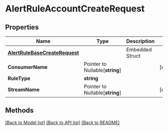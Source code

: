 # AlertRuleAccountCreateRequest

## Properties

Name | Type | Description | Notes
------------ | ------------- | ------------- | -------------
 | [**AlertRuleBaseCreateRequest**](AlertRuleBaseCreateRequest.md) |   | Embedded Struct
**ConsumerName** | Pointer to Nullable[**string**] |  | [optional] 
**RuleType** | **string** |  | 
**StreamName** | Pointer to Nullable[**string**] |  | [optional] 

## Methods


[[Back to Model list]](../README.md#documentation-for-models) [[Back to API list]](../README.md#documentation-for-api-endpoints) [[Back to README]](../README.md)


